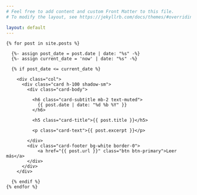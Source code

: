 ```yaml
---
# Feel free to add content and custom Front Matter to this file.
# To modify the layout, see https://jekyllrb.com/docs/themes/#overriding-theme-defaults

layout: default
---
```


<div class="container my-5">

  <div class="row row-cols-1 row-cols-md-2 row-cols-lg-3 g-4">

    {% for post in site.posts %}

      {%- assign post_date = post.date | date: "%s" -%}
      {%- assign current_date = 'now' | date: "%s" -%}

      {% if post_date <= current_date %}

        <div class="col">
          <div class="card h-100 shadow-sm">
            <div class="card-body">

              <h6 class="card-subtitle mb-2 text-muted">
                {{ post.date | date: "%d %b %Y" }}
              </h6>

              <h5 class="card-title">{{ post.title }}</h5>

              <p class="card-text">{{ post.excerpt }}</p>

            </div>
            <div class="card-footer bg-white border-0">
                <a href="{{ post.url }}" class="btn btn-primary">Leer más</a>
            </div>
          </div>
        </div>

      {% endif %}
    {% endfor %}
  </div>
</div>
